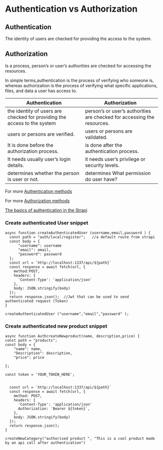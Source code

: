 # Authentication vs Authorization

## Authentication

The identity of users are checked for providing the access to the system.

## Authorization

Is a process, person’s or user’s authorities are checked for accessing the resources.

 In simple terms,authentication is the process of verifying who someone is, whereas authorization is the process of verifying what specific applications, files, and data a user has access to.

 Authentication| Authorization |
| --- | ----------- |
| the identity of users are checked for providing the access to the system | person’s or user’s authorities are checked for accessing the resources. |
| users or persons are verified. | users or persons are validated.|
|It is done before the authorization process.|is done after the authentication process.
|It needs usually user’s login details.|it needs user’s privilege or security levels.|
|determines whether the person is user or not.| determines What permission do user have?|

For more [Authentication methods](https://auth0.com/docs/get-started/architecture-scenarios/business-to-business/authentication)

For more [Authorization methods](https://auth0.com/docs/get-started/architecture-scenarios/business-to-business/authorization)

[The basics of authentication in the Strapi](https://www.youtube.com/watch?v=vcopLqUq594&&t=4336s)

### Create authenticated User snippet

````
async function createAuthenticatedUser (username,email,password ) {
  const path = "auth/local/register";   //a default route from strapi 
  const body = {
      "username": username 
      "email": email,
      "password": password
  }; 
  const url = `http://localhost:1337/api/${path}`
  const response = await fetch(url, {
    method:POST, 
    headers: {
      'Content-Type': 'application/json'
    },
    body: JSON.stringify(body) 
  });
  return response.json();  //Jwt that can be used to send authenticated request (Token)
}

createAuthenticatedUser ("username","email","password" );
````


### Create authenticated new product snippet 

````
async function AuthcreateNewproduct(name, description,price) {
const path = "products";
const body = {
    "name": name,
    "Description": description,
    "price": price

};

const token = 'YOUR_TOKEN_HERE';


  const url = `http://localhost:1337/api/${path}`
  const response = await fetch(url, {
    method: POST,
    headers: {
      'Content-Type': 'application/json'
      Authorization: `Bearer ${token}`,
    },
    body: JSON.stringify(body)
  });
  return response.json();
}

createNewCategory("authorised product ", "This is a cool product made by an api call after authentication")
````
